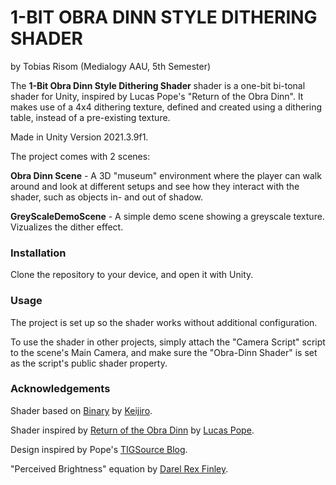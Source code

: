 # 1-BIT OBRA DINN STYLE DITHERING SHADER
by Tobias Risom (Medialogy AAU, 5th Semester)

The **1-Bit Obra Dinn Style Dithering Shader** shader is a one-bit bi-tonal shader for Unity, inspired by Lucas Pope's "Return of the Obra Dinn". It makes use of a 4x4 dithering texture, defined and created using a dithering table, instead of a pre-existing texture. 

Made in Unity Version 2021.3.9f1.

The project comes with 2 scenes:

**Obra Dinn Scene** - A 3D "museum" environment where the player can walk around and look at different setups and see how they interact with the shader, such as objects in- and out of shadow.

**GreyScaleDemoScene** - A simple demo scene showing a greyscale texture. Vizualizes the dither effect.

### Installation
Clone the repository to your device, and open it with Unity.

### Usage
The project is set up so the shader works without additional configuration.

To use the shader in other projects, simply attach the "Camera Script" script to the scene's Main Camera, and make sure the "Obra-Dinn Shader" is set as the script's public shader property.

### Acknowledgements
Shader based on [Binary](https://github.com/keijiro/KinoBinary) by [Keijiro](https://github.com/keijiro).

Shader inspired by [Return of the Obra Dinn](https://store.steampowered.com/app/653530/Return_of_the_Obra_Dinn/) by [Lucas Pope](https://dukope.com/).

Design inspired by Pope's [TIGSource Blog](https://forums.tigsource.com/index.php?topic=40832.0).

"Perceived Brightness" equation by [Darel Rex Finley](https://alienryderflex.com/hsp.html).
